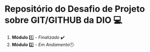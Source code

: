 #  Repositório do Desafio de Projeto sobre GIT/GITHUB da DIO :computer:


1. **Módulo** :one: - *Finalizado*  :heavy_check_mark:
2. **Módulo** :two: - *Em Andamento*:clock1:

